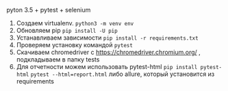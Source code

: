 pyton 3.5 + pytest + selenium
1. Создаем virtualenv.
 ```python3 -m venv env```
2. Обновляем pip
 ```pip install -U pip```
3. Устанавливаем зависимости
 ```pip install -r requirements.txt```
4. Проверяем установку командой ```pytest```
5. Скачиваем chromedriver с https://chromedriver.chromium.org/ , подкладываем в папку tests
6. Для отчетности можем использовать pytest-html
 ```pip install pytest-html```
 ```pytest --html=report.html```
либо allure, который установится из requirements
